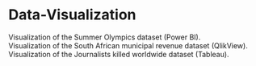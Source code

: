 # Data-Visualization
Visualization of the Summer Olympics dataset (Power BI).<br>
Visualization of the South African municipal revenue dataset (QlikView).<br>
Visualization of the Journalists killed worldwide dataset (Tableau).<br>
